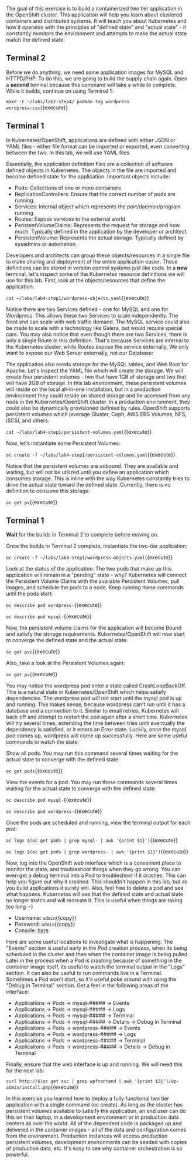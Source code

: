 The goal of this exercise is to build a containerized two tier application in the OpenShift cluster. This application will help you learn about clustered containers and distributed systems. It will teach you about Kubernetes and how it operates with the principles of "defined state" and "actual state" - it constantly monitors the environment and attempts to make the actual state match the defined state.

## Terminal 2 ##

Before we do anything, we need some application images for MySQL and HTTPD/PHP. To do this, we are going to build the supply chain again. Open a **second** teminal because this command will take a while to complete. While it builds, continue on using Terminal 1:

``make -C ~/labs/lab2-step4/
podman tag wordpress wordpress:csc``{{execute}}

## Terminal 1 ##

In Kubernetes/OpenShift, applications are defined with either JSON or YAML files - either file format can be imported or exported, even converting between the two. In this lab, we will use YAML files.

Essentially, the application definition files are a collection of software defined objects in Kubernetes. The objects in the file are imported and become defined state for the application. Important objects include:

- Pods: Collections of one or more containers
- ReplicationControllers: Ensure that the correct number of pods are running.
- Services: Internal object which represents the port/daemon/program running.
- Routes: Expose services to the external world.
- PeristentVolumeClaims: Represents the request for storage and how much. Typically defined in the application by the developer or architect.
- PersistentVolume: Represents the actual storage. Typically defined by sysadmins or automation.

Developers and architects can group these objects/resources in a single file to make sharing and deployment of the entire application easier. These definitions can be stored in version control systems just like code. In a **new** terminal, let's inspect some of the Kubernetes resource definitions we will use for this lab. First, look at the objects/resources that define the application:

``cat ~/labs/lab4-step1/wordpress-objects.yaml``{{execute}}

Notice there are two Services defined - one for MySQL and one for Wordpress. This allows these two Services to scale independently. The front end can scale with web traffic demand. The MySQL service could also be made to scale with a technology like Galera, but would require special care. You may also notice that even though there are two Services, there is only a single Route in this definition. That's because Services are internal to the Kubernetes cluster, while Routes expose the service externally. We only want to expose our Web Server externally, not our Database:

The application also needs storage for the MySQL tables, and Web Root for Apache. Let's inspect the YAML file which will create the storage. We will create four persistent volumes - two that have 1GB of storage and two that will have 2GB of storage. In this lab environment, these persistent volumes will reside on the local all-in-one installation, but in a production environment they could reside on shared storage and be accessed from any node in the Kubernetes/OpenShift cluster. In a production environment, they could also be dynamically provisioned definied by rules. OpenShift supports persistent volumes which leverage  Gluster, Ceph, AWS EBS Volumes, NFS, iSCSI, and others:

``cat ~/labs/lab4-step1/persistent-volumes.yaml``{{execute}}

Now, let's instantiate some Persistent Volumes:

``oc create -f ~/labs/lab4-step1/persistent-volumes.yaml``{{execute}}

Notice that the persistent volumes are unbound. They are available and waiting, but will not be utilized until you define an application which consumes storage. This is inline with the way Kubernetes constantly tries to drive the actual state toward the defined state. Currently, there is no definition to consume this storage: 

``oc get pv``{{execute}}

## Terminal 1 ##

**Wait** for the builds in Terminal 2 to complete before moving on.

Once the builds in Terminal 2 complete, instantiate the two-tier application:

``oc create -f ~/labs/lab4-step1/wordpress-objects.yaml``{{execute}}

Look at the status of the application. The two pods that make up this application will remain in a "pending" state - why? Kubernetes will connect the Persistent Volume Claims with the available Persistent Volumes, pull images, and schedule the pods to a node. Keep running these commands until the pods start:

``oc describe pod wordpress-``{{execute}}

``oc describe pod mysql-``{{execute}}

Now, the persistent volume claims for the application will become Bound and satisfy the storage requirements. Kubernetes/OpenShift will now start to converge the defined state and the actual state:

``oc get pvc``{{execute}}

Also, take a look at the Persistent Volumes again:

``oc get pv``{{execute}}

You may notice the wordpress pod enter a state called CrashLoopBackOff. This is a natural state in Kubernetes/OpenShift which helps satisfy dependencies. The wordpress pod will not start until the mysql pod is up and running. This makes sense, because wordpress can't run until it has a database and a connection to it. Similar to email retries, Kubernetes will back off and attempt to restart the pod again after a short time. Kubernetes will try several times, extending the time between tries until eventually the dependency is satisfied, or it enters an Error state. Luckily, once the mysql pod comes up, wordpress will come up successfully. Here are some useful commands to watch the state:

Show all pods. You may run this command several times waiting for the actual state to converge with the defined state:

``oc get pods``{{execute}}

View the events for a pod. You may run these commands several times waiting for the actual state to converge with the defined state:

``oc describe pod mysql-``{{execute}}

``oc describe pod wordpress-``{{execute}}

Once the pods are scheduled and running, view the terminal output for each pod:

``oc logs $(oc get pods | grep mysql- | awk '{print $1}')``{{execute}}

``oc logs $(oc get pods | grep wordpress- | awk '{print $1}')``{{execute}}

Now, log into the OpenShift web interface which is a convenient place to monitor the state, and troubleshoot things when they go wrong. You can even get a debug terminal into a Pod to troubleshoot if it crashes. This can help you figure out why it crashed. This shouldn't happen in this lab, but as you build applications it surely will. Also, feel free to delete a pod and see what happens. Kubernetes will see that the defined state and actual state no longer match and will recreate it. This is useful when things are taking too long :-)

* Username: `admin`{{copy}}
* Password: `admin`{{copy}}
* Console: [here](https://[[HOST_SUBDOMAIN]]-8443-[[KATACODA_HOST]].environments.katacoda.com/console/project/default/browse/builds)

Here are some useful locations to investigate what is happening. The "Events" section is useful early in the Pod creation process, when its being scheduled in the cluster and then when the container image is being pulled. Later in the process when a Pod is crashing because of something in the container image itself, its useful to watch the terminal output in the "Logs" section. It can also be useful to run commands live in a Terminal. Sometimes a Pod won't start, so it's useful poke around with using the "Debug in Terminal" section. Get a feel in the following areas of the interface:

- Applications -> Pods -> mysql-##### -> Events 
- Applications -> Pods -> mysql-##### -> Logs
- Applications -> Pods -> mysql-##### -> Terminal
- Applications -> Pods -> mysql-##### -> Details -> Debug in Terminal
- Applicaitons -> Pods -> wordpress-##### -> Events
- Applicaitons -> Pods -> wordpress-##### -> Logs
- Applicaitons -> Pods -> wordpress-##### -> Terminal
- Applicaitons -> Pods -> wordpress-##### -> Details -> Debug in Terminal

Finally, ensure that the web interface is up and running. We will need this for the next lab:

``curl http://$(oc get svc | grep wpfrontend | awk '{print $3}')/wp-admin/install.php``{{execute}}

In this exercise you learned how to deploy a fully functional two tier application with a single command (oc create). As long as the cluster has persistent volumes available to satisify the application, an end user can do this on their laptop, in a development environment or in production data centers all over the world. All of the dependent code is packaged up and delivered in the container images - all of the data and configuration comes from the environment. Production instances will access production persistent volumes, development environments can be seeded with copies of production data, etc. It's easy to see why container orchestration is so powerful. 
